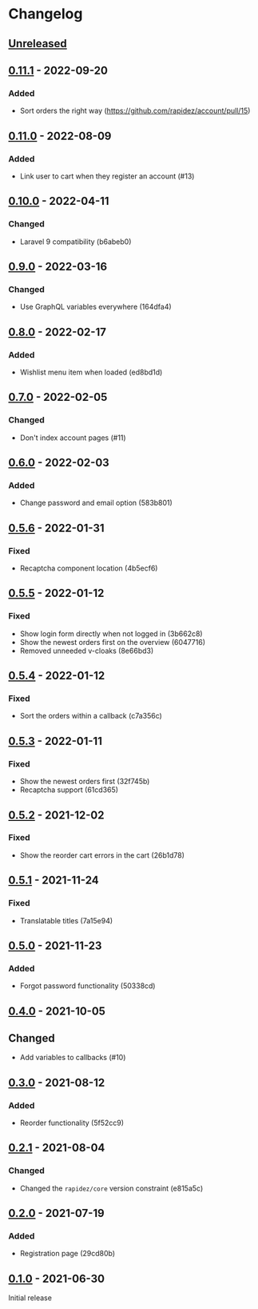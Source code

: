 # Changelog

## [Unreleased](https://github.com/org/repo/compare/0.11.1...master)

## [0.11.1](https://github.com/org/repo/compare/0.11.0...0.11.1) - 2022-09-20

### Added

- Sort orders the right way (https://github.com/rapidez/account/pull/15)

## [0.11.0](https://github.com/org/repo/compare/0.10.0...0.11.0) - 2022-08-09

### Added

- Link user to cart when they register an account (#13)

## [0.10.0](https://github.com/org/repo/compare/0.9.0...0.10.0) - 2022-04-11

### Changed

- Laravel 9 compatibility (b6abeb0)

## [0.9.0](https://github.com/org/repo/compare/0.8.0...0.9.0) - 2022-03-16

### Changed

- Use GraphQL variables everywhere (164dfa4)

## [0.8.0](https://github.com/org/repo/compare/0.7.0...0.8.0) - 2022-02-17

### Added

- Wishlist menu item when loaded (ed8bd1d)

## [0.7.0](https://github.com/org/repo/compare/0.6.0...0.7.0) - 2022-02-05

### Changed

- Don't index account pages (#11)

## [0.6.0](https://github.com/org/repo/compare/0.5.6...0.6.0) - 2022-02-03

### Added

- Change password and email option (583b801)

## [0.5.6](https://github.com/org/repo/compare/0.5.5...0.5.6) - 2022-01-31

### Fixed

- Recaptcha component location (4b5ecf6)

## [0.5.5](https://github.com/org/repo/compare/0.5.4...0.5.5) - 2022-01-12

### Fixed

- Show login form directly when not logged in (3b662c8)
- Show the newest orders first on the overview (6047716)
- Removed unneeded v-cloaks (8e66bd3)

## [0.5.4](https://github.com/org/repo/compare/0.5.3...0.5.4) - 2022-01-12

### Fixed

- Sort the orders within a callback (c7a356c)

## [0.5.3](https://github.com/org/repo/compare/0.5.2...0.5.3) - 2022-01-11

### Fixed

- Show the newest orders first (32f745b)
- Recaptcha support (61cd365)

## [0.5.2](https://github.com/org/repo/compare/0.5.1...0.5.2) - 2021-12-02

### Fixed

- Show the reorder cart errors in the cart (26b1d78)

## [0.5.1](https://github.com/org/repo/compare/0.5.0...0.5.1) - 2021-11-24

### Fixed

- Translatable titles (7a15e94)

## [0.5.0](https://github.com/org/repo/compare/0.4.0...0.5.0) - 2021-11-23

### Added

- Forgot password functionality (50338cd)

## [0.4.0](https://github.com/org/repo/compare/0.3.0...0.4.0) - 2021-10-05

## Changed

- Add variables to callbacks (#10)

## [0.3.0](https://github.com/org/repo/compare/0.2.1...0.3.0) - 2021-08-12

### Added

- Reorder functionality (5f52cc9)

## [0.2.1](https://github.com/org/repo/compare/0.2.0...0.2.1) - 2021-08-04

### Changed

- Changed the `rapidez/core` version constraint (e815a5c)

## [0.2.0](https://github.com/org/repo/compare/0.1.0...0.2.0) - 2021-07-19

### Added

- Registration page (29cd80b)

## [0.1.0](https://github.com/org/repo/compare/cf113ef3189cd7f0ece95f8c2fdf4d40cd3551f0...0.1.0) - 2021-06-30

Initial release
